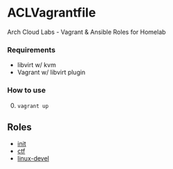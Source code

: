 # ACLVagrantfile
Arch Cloud Labs - Vagrant & Ansible Roles for Homelab

### Requirements
- libvirt w/ kvm
- Vagrant w/ libvirt plugin

### How to use
0. ```vagrant up```

## Roles
- [init](./provisioning/roles/init)
- [ctf](./provisioning/roles/ctf)
- [linux-devel](./provisioning/roles/linux-devel)
